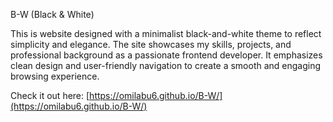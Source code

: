 B-W (Black & White)

This is website designed with a minimalist black-and-white theme to reflect simplicity and elegance. 
The site showcases my skills, projects, and professional background as a passionate frontend developer.
It emphasizes clean design and user-friendly navigation to create a smooth and engaging browsing experience. 

Check it out here: [https://omilabu6.github.io/B-W/](https://omilabu6.github.io/B-W/)
